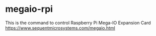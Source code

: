 # megaio-rpi
This is the command to control Raspberry Pi Mega-IO Expansion Card  https://www.sequentmicrosystems.com/megaio.html
